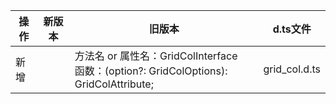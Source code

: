 | 操作 | 新版本 | 旧版本 | d.ts文件 |
| ---- | ------ | ------ | -------- |
|新增||方法名 or 属性名：GridColInterface<br>函数：(option?: GridColOptions): GridColAttribute;|grid_col.d.ts|
